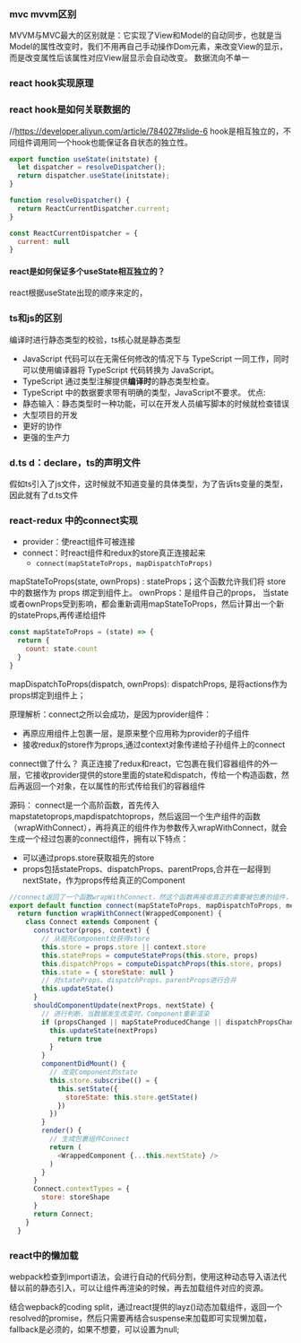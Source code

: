 ### mvc mvvm区别
MVVM与MVC最大的区别就是：它实现了View和Model的自动同步，也就是当Model的属性改变时，我们不用再自己手动操作Dom元素，来改变View的显示，而是改变属性后该属性对应View层显示会自动改变。 数据流向不单一

### react hook实现原理


### react hook是如何关联数据的
//https://developer.aliyun.com/article/784027#slide-6
hook是相互独立的，不同组件调用同一个hook也能保证各自状态的独立性。
```js
export function useState(initstate) {
  let dispatcher = resolveDispatcher();
  return dispatcher.useState(initstate);
}

function resolveDispatcher() {
  return ReactCurrentDispatcher.current;
}

const ReactCurrentDispatcher = {
  current: null
}
```
#### react是如何保证多个useState相互独立的？
react根据useState出现的顺序来定的，

### ts和js的区别
编译时进行静态类型的校验，ts核心就是静态类型
- JavaScript 代码可以在无需任何修改的情况下与 TypeScript 一同工作，同时可以使用编译器将 TypeScript 代码转换为 JavaScript。
- TypeScript 通过类型注解提供**编译时**的静态类型检查。
- TypeScript 中的数据要求带有明确的类型，JavaScript不要求。
优点:
- 静态输入：静态类型时一种功能，可以在开发人员编写脚本的时候就检查错误
- 大型项目的开发
- 更好的协作
- 更强的生产力

### d.ts d：declare，ts的声明文件
假如ts引入了js文件，这时候就不知道变量的具体类型，为了告诉ts变量的类型，因此就有了d.ts文件


### react-redux 中的connect实现
- provider：使react组件可被连接
- connect：时react组件和redux的store真正连接起来
  - ```connect(mapStateToProps, mapDispatchToProps)```
  
mapStateToProps(state, ownProps) : stateProps；这个函数允许我们将 store 中的数据作为 props 绑定到组件上。
ownProps：是组件自己的props， 当state或者ownProps受到影响，都会重新调用mapStateToProps，然后计算出一个新的stateProps,再传递给组件
```js
const mapStateToProps = (state) => {
  return {
    count: state.count
  }
}
```

mapDispatchToProps(dispatch, ownProps): dispatchProps, 是将actions作为props绑定到组件上；

原理解析：connect之所以会成功，是因为provider组件：
- 再原应用组件上包裹一层，是原来整个应用称为provider的子组件
- 接收redux的store作为props,通过context对象传递给子孙组件上的connect

connect做了什么？
真正连接了redux和react，它包裹在我们容器组件的外一层，它接收provider提供的store里面的state和dispatch，传给一个构造函数，然后再返回一个对象，在以属性的形式传给我们的容器组件

源码：
connect是一个高阶函数，首先传入mapstatetoprops,mapdispatchtoprops，然后返回一个生产组件的函数（wrapWithConnect），再将真正的组件作为参数传入wrapWithConnect，就会生成一个经过包裹的connect组件，拥有以下特点：
- 可以通过props.store获取祖先的store
- props包括stateProps、dispatchProps、parentProps,合并在一起得到nextState，作为props传给真正的Component
```js
//connect返回了一个函数wrapWithConnect，然这个函数再接收真正的需要被包裹的组件，然后返回组件
export default function connect(mapStateToProps, mapDispatchToProps, mergeProps, options = {}) {
  return function wrapWithConnect(WrappedComponent) {
    class Connect extends Component {
      constructor(props, context) {
        // 从祖先Component处获得store
        this.store = props.store || context.store
        this.stateProps = computeStateProps(this.store, props)
        this.dispatchProps = computeDispatchProps(this.store, props)
        this.state = { storeState: null }
        // 对stateProps、dispatchProps、parentProps进行合并
        this.updateState()
      }
      shouldComponentUpdate(nextProps, nextState) {
        // 进行判断，当数据发生改变时，Component重新渲染
        if (propsChanged || mapStateProducedChange || dispatchPropsChanged) {
          this.updateState(nextProps)
            return true
          }
        }
        componentDidMount() {
          // 改变Component的state
          this.store.subscribe(() = {
            this.setState({
              storeState: this.store.getState()
            })
          })
        }
        render() {
          // 生成包裹组件Connect
          return (
            <WrappedComponent {...this.nextState} />
          )
        }
      }
      Connect.contextTypes = {
        store: storeShape
      }
      return Connect;
    }
  }
```



### react中的懒加载
webpack检查到import语法，会进行自动的代码分割，使用这种动态导入语法代替以前的静态引入，可以让组件再渲染的时候，再去加载组件对应的资源。

结合wepback的coding split，通过react提供的layz()动态加载组件，返回一个resolved的promise，然后只需要再结合suspense来加载即可实现懒加载，fallback是必须的，如果不想要，可以设置为null;